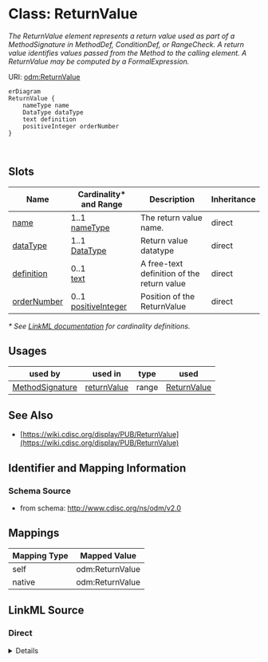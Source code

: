 # Class: ReturnValue

_The ReturnValue element represents a return value used as part of a MethodSignature in MethodDef, ConditionDef, or RangeCheck. A return value identifies values passed from the Method to the calling element. A ReturnValue may be computed by a FormalExpression._




URI: [odm:ReturnValue](http://www.cdisc.org/ns/odm/v2.0/ReturnValue)


```mermaid
erDiagram
ReturnValue {
    nameType name  
    DataType dataType  
    text definition  
    positiveInteger orderNumber  
}



```



<!-- no inheritance hierarchy -->


## Slots

| Name | Cardinality* and Range | Description | Inheritance |
| ---  | --- | --- | --- |
| [name](name.md) | 1..1 <br/> [nameType](nameType.md) | The return value name. | direct |
| [dataType](dataType.md) | 1..1 <br/> [DataType](DataType.md) | Return value datatype | direct |
| [definition](definition.md) | 0..1 <br/> [text](text.md) | A free-text definition of the return value | direct |
| [orderNumber](orderNumber.md) | 0..1 <br/> [positiveInteger](positiveInteger.md) | Position of the ReturnValue | direct |

_* See [LinkML documentation](https://linkml.io/linkml/schemas/slots.html#slot-cardinality) for cardinality definitions._




## Usages

| used by | used in | type | used |
| ---  | --- | --- | --- |
| [MethodSignature](MethodSignature.md) | [returnValue](returnValue.md) | range | [ReturnValue](ReturnValue.md) |






## See Also

* [https://wiki.cdisc.org/display/PUB/ReturnValue](https://wiki.cdisc.org/display/PUB/ReturnValue)

## Identifier and Mapping Information







### Schema Source


* from schema: http://www.cdisc.org/ns/odm/v2.0





## Mappings

| Mapping Type | Mapped Value |
| ---  | ---  |
| self | odm:ReturnValue |
| native | odm:ReturnValue |





## LinkML Source

<!-- TODO: investigate https://stackoverflow.com/questions/37606292/how-to-create-tabbed-code-blocks-in-mkdocs-or-sphinx -->

### Direct

<details>
```yaml
name: ReturnValue
description: The ReturnValue element represents a return value used as part of a MethodSignature
  in MethodDef, ConditionDef, or RangeCheck. A return value identifies values passed
  from the Method to the calling element. A ReturnValue may be computed by a FormalExpression.
from_schema: http://www.cdisc.org/ns/odm/v2.0
see_also:
- https://wiki.cdisc.org/display/PUB/ReturnValue
rank: 1000
slots:
- name
- dataType
- definition
- orderNumber
slot_usage:
  name:
    name: name
    description: The return value name.
    comments:
    - 'Required

      range: name'
    domain_of:
    - Alias
    - MetaDataVersion
    - Standard
    - StudyEventGroupDef
    - StudyEventDef
    - ItemGroupDef
    - Class
    - SubClass
    - SourceItem
    - Resource
    - ItemDef
    - CodeList
    - MethodDef
    - Parameter
    - ReturnValue
    - ConditionDef
    - StudyObjective
    - StudyEndPoint
    - StudyTargetPopulation
    - StudyEstimand
    - Arm
    - Epoch
    - StudyTiming
    - TransitionTimingConstraint
    - AbsoluteTimingConstraint
    - RelativeTimingConstraint
    - DurationTimingConstraint
    - WorkflowDef
    - Transition
    - Branching
    - Criterion
    - Organization
    - Location
    - Query
    range: nameType
    required: true
  dataType:
    name: dataType
    description: Return value datatype
    comments:
    - 'Required

      enum values: (text | integer | decimal | float | double | date | time | datetime
      | string | boolean | double | hexBinary | base64Binary | hexFloat | base64Float
      | partialDate | partialTime | partialDatetime | durationDatetime | intervalDatetime
      | incompleteDatetime | incompleteDate | incompleteTime | URI )'
    domain_of:
    - ItemDef
    - CodeList
    - Parameter
    - ReturnValue
    range: DataType
    required: true
  definition:
    name: definition
    description: A free-text definition of the return value
    comments:
    - 'Optional

      range: text'
    domain_of:
    - ItemDef
    - Parameter
    - ReturnValue
    range: text
  orderNumber:
    name: orderNumber
    description: Position of the ReturnValue
    comments:
    - 'Optional

      range: positiveInteger'
    domain_of:
    - StudyEventGroupRef
    - StudyEventRef
    - ItemGroupRef
    - ItemRef
    - CodeListItem
    - Parameter
    - ReturnValue
    - StudyEndPointRef
    range: positiveInteger
class_uri: odm:ReturnValue

```
</details>

### Induced

<details>
```yaml
name: ReturnValue
description: The ReturnValue element represents a return value used as part of a MethodSignature
  in MethodDef, ConditionDef, or RangeCheck. A return value identifies values passed
  from the Method to the calling element. A ReturnValue may be computed by a FormalExpression.
from_schema: http://www.cdisc.org/ns/odm/v2.0
see_also:
- https://wiki.cdisc.org/display/PUB/ReturnValue
rank: 1000
slot_usage:
  name:
    name: name
    description: The return value name.
    comments:
    - 'Required

      range: name'
    domain_of:
    - Alias
    - MetaDataVersion
    - Standard
    - StudyEventGroupDef
    - StudyEventDef
    - ItemGroupDef
    - Class
    - SubClass
    - SourceItem
    - Resource
    - ItemDef
    - CodeList
    - MethodDef
    - Parameter
    - ReturnValue
    - ConditionDef
    - StudyObjective
    - StudyEndPoint
    - StudyTargetPopulation
    - StudyEstimand
    - Arm
    - Epoch
    - StudyTiming
    - TransitionTimingConstraint
    - AbsoluteTimingConstraint
    - RelativeTimingConstraint
    - DurationTimingConstraint
    - WorkflowDef
    - Transition
    - Branching
    - Criterion
    - Organization
    - Location
    - Query
    range: nameType
    required: true
  dataType:
    name: dataType
    description: Return value datatype
    comments:
    - 'Required

      enum values: (text | integer | decimal | float | double | date | time | datetime
      | string | boolean | double | hexBinary | base64Binary | hexFloat | base64Float
      | partialDate | partialTime | partialDatetime | durationDatetime | intervalDatetime
      | incompleteDatetime | incompleteDate | incompleteTime | URI )'
    domain_of:
    - ItemDef
    - CodeList
    - Parameter
    - ReturnValue
    range: DataType
    required: true
  definition:
    name: definition
    description: A free-text definition of the return value
    comments:
    - 'Optional

      range: text'
    domain_of:
    - ItemDef
    - Parameter
    - ReturnValue
    range: text
  orderNumber:
    name: orderNumber
    description: Position of the ReturnValue
    comments:
    - 'Optional

      range: positiveInteger'
    domain_of:
    - StudyEventGroupRef
    - StudyEventRef
    - ItemGroupRef
    - ItemRef
    - CodeListItem
    - Parameter
    - ReturnValue
    - StudyEndPointRef
    range: positiveInteger
attributes:
  name:
    name: name
    description: The return value name.
    comments:
    - 'Required

      range: name'
    from_schema: http://www.cdisc.org/ns/odm/v2.0
    rank: 1000
    alias: name
    owner: ReturnValue
    domain_of:
    - Alias
    - MetaDataVersion
    - Standard
    - StudyEventGroupDef
    - StudyEventDef
    - ItemGroupDef
    - Class
    - SubClass
    - SourceItem
    - Resource
    - ItemDef
    - CodeList
    - MethodDef
    - Parameter
    - ReturnValue
    - ConditionDef
    - StudyObjective
    - StudyEndPoint
    - StudyTargetPopulation
    - StudyEstimand
    - Arm
    - Epoch
    - StudyTiming
    - TransitionTimingConstraint
    - AbsoluteTimingConstraint
    - RelativeTimingConstraint
    - DurationTimingConstraint
    - WorkflowDef
    - Transition
    - Branching
    - Criterion
    - Organization
    - Location
    - Query
    range: nameType
    required: true
  dataType:
    name: dataType
    description: Return value datatype
    comments:
    - 'Required

      enum values: (text | integer | decimal | float | double | date | time | datetime
      | string | boolean | double | hexBinary | base64Binary | hexFloat | base64Float
      | partialDate | partialTime | partialDatetime | durationDatetime | intervalDatetime
      | incompleteDatetime | incompleteDate | incompleteTime | URI )'
    from_schema: http://www.cdisc.org/ns/odm/v2.0
    rank: 1000
    alias: dataType
    owner: ReturnValue
    domain_of:
    - ItemDef
    - CodeList
    - Parameter
    - ReturnValue
    range: DataType
    required: true
  definition:
    name: definition
    description: A free-text definition of the return value
    comments:
    - 'Optional

      range: text'
    from_schema: http://www.cdisc.org/ns/odm/v2.0
    rank: 1000
    identifier: false
    alias: definition
    owner: ReturnValue
    domain_of:
    - ItemDef
    - Parameter
    - ReturnValue
    range: text
  orderNumber:
    name: orderNumber
    description: Position of the ReturnValue
    comments:
    - 'Optional

      range: positiveInteger'
    from_schema: http://www.cdisc.org/ns/odm/v2.0
    rank: 1000
    alias: orderNumber
    owner: ReturnValue
    domain_of:
    - StudyEventGroupRef
    - StudyEventRef
    - ItemGroupRef
    - ItemRef
    - CodeListItem
    - Parameter
    - ReturnValue
    - StudyEndPointRef
    range: positiveInteger
class_uri: odm:ReturnValue

```
</details>